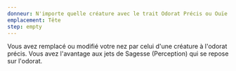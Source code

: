 ```yaml
---
donneur: N'importe quelle créature avec le trait Odorat Précis ou Ouïe et Odorat Précis
emplacement: Tête
step: empty
---
```

Vous avez remplacé ou modifié votre nez par celui d'une créature à l'odorat précis. Vous avez l'avantage aux jets de Sagesse (Perception) qui se repose sur l'odorat.